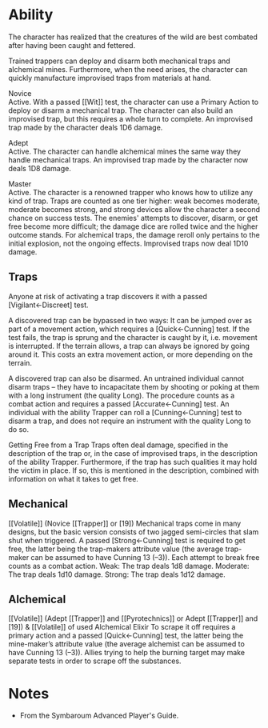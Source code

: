 # Ability
The character has realized that the creatures of the wild are best combated after having been caught and fettered.

Trained trappers can deploy and disarm both mechanical traps and alchemical mines. Furthermore, when the need arises, the character can quickly manufacture improvised traps from materials at hand.

Novice<br>Active. With a passed [[Wit]] test, the character can use a Primary Action to deploy or disarm a mechanical trap. The character can also build an improvised trap, but this requires a whole turn to complete. An improvised trap made by the character deals 1D6 damage.

Adept<br>Active. The character can handle alchemical mines the same way they handle mechanical traps. An improvised trap made by the character now deals 1D8 damage.

Master<br>Active. The character is a renowned trapper who knows how to utilize any kind of trap. Traps are counted as one tier higher: weak becomes moderate, moderate becomes strong, and strong devices allow the character a second chance on success tests. The enemies' attempts to discover, disarm, or get free become more difficult; the damage dice are rolled twice and the higher outcome stands. For alchemical traps, the damage reroll only pertains to the initial explosion, not the ongoing effects. Improvised traps now deal 1D10 damage.

## Traps
Anyone at risk of activating a trap discovers it with a passed \[Vigilant←Discreet\] test.

A discovered trap can be bypassed in two ways: It can be jumped over as part of a movement action, which requires a \[Quick←Cunning\] test. If the test fails, the trap is sprung and the character is caught by it, i.e. movement is interrupted. If the terrain allows, a trap can always be ignored by going around it. This costs an extra movement action, or more depending on the terrain.

A discovered trap can also be disarmed. An untrained individual cannot disarm traps – they have to incapacitate them by shooting or poking at them with a long instrument (the quality Long). The procedure counts as a combat action and requires a passed [Accurate←Cunning] test. An individual with the ability Trapper can roll a [Cunning←Cunning] test to disarm a trap, and does not require an instrument with the quality Long to do so.

Getting Free from a Trap
Traps often deal damage, specified in the description of the trap or, in the case of improvised traps, in the description of the ability Trapper. Furthermore, if the trap has such qualities it may hold the victim in place. If so, this is mentioned in the description, combined with information on what it takes to get free.

## Mechanical
[[Volatile]] (Novice [[Trapper]] or \[19\])
Mechanical traps come in many designs, but the basic version consists of two jagged semi-circles that slam shut when triggered. A passed [Strong←Cunning] test is required to get free, the latter being the trap-makers attribute value (the average trap-maker can be assumed to have Cunning 13 (–3)). Each attempt to break free counts as a combat action. Weak: The trap deals 1d8 damage. Moderate: The trap deals 1d10 damage. Strong: The trap deals 1d12 damage.
## Alchemical
[[Volatile]] (Adept [[Trapper]] and [[Pyrotechnics]] or Adept [[Trapper]] and \[19\]) & [[Volatile]] of used Alchemical Elixir
To scrape it off requires a primary action and a passed [Quick←Cunning] test, the latter being the mine-maker’s attribute value (the average alchemist can be assumed to have Cunning 13 (–3)). Allies trying to help the burning target may make separate tests in order to scrape off the substances. 
# Notes
* From the Symbaroum Advanced Player's Guide.